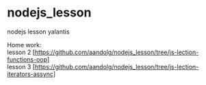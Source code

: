 # nodejs_lesson
nodejs lesson yalantis

Home work:
<br/>lesson 2 [https://github.com/aandolg/nodejs_lesson/tree/js-lection-functions-oop]
<br/>lesson 3 [https://github.com/aandolg/nodejs_lesson/tree/js-lection-iterators-assync]